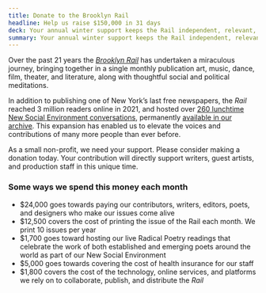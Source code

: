 ```yaml
---
title: Donate to the Brooklyn Rail
headline: Help us raise $150,000 in 31 days
deck: Your annual winter support keeps the Rail independent, relevant, and free
summary: Your annual winter support keeps the Rail independent, relevant, and free
---
```


Over the past 21 years the _[Brooklyn Rail](https://brooklynrail.org/)_ has undertaken a miraculous journey, bringing together in a single monthly publication art, music, dance, film, theater, and literature, along with thoughtful social and political meditations. 

In addition to publishing one of New York’s last free newspapers, the _Rail_ reached 3 million readers online in 2021, and hosted over [260 lunchtime New Social Environment conversations](https://brooklynrail.org/events), permanently [available in our archive](https://brooklynrail.org/events). This expansion has enabled us to elevate the voices and contributions of many more people than ever before.

As a small non-profit, we need your support. Please consider making a donation today. Your contribution will directly support writers, guest artists, and production staff in this unique time.


### Some ways we spend this money each month

- $24,000 goes towards paying our contributors, writers, editors, poets, and designers who make our issues come alive
- $12,500 covers the cost of printing the issue of the Rail each month. We print 10 issues per year
- $1,700 goes toward hosting our live Radical Poetry readings that celebrate the work of both established and emerging poets around the world as part of our New Social Environment
- $5,000 goes towards covering the cost of health insurance for our staff
- $1,800 covers the cost of the technology, online services, and platforms we rely on to collaborate, publish, and distribute the _Rail_